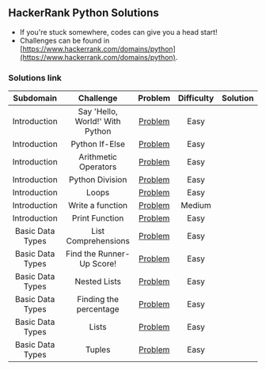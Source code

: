## HackerRank Python Solutions

- If you're stuck somewhere, codes can give you a head start!
- Challenges can be found in [https://www.hackerrank.com/domains/python](https://www.hackerrank.com/domains/python).


### Solutions link

|         Subdomain         |                     Challenge                      |                                                  Problem                                                         | Difficulty | Solution |
|  :----------------------: | :-------------------------------------------------: | :-------------------------------------------------------------------------------------------------------------: | :--------: | :------: |
|        Introduction       |           Say 'Hello, World!' With Python           |                     [Problem](https://www.hackerrank.com/challenges/py-hello-world/problem)                     |    Easy    |
|        Introduction       |                  Python If-Else                     |                       [Problem](https://www.hackerrank.com/challenges/py-if-else/problem)                       |    Easy    |
|        Introduction       |                Arithmetic Operators                 |           [Problem](https://www.hackerrank.com/challenges/python-arithmetic-operators/problem)                  |    Easy    |   
|        Introduction       |                  Python Division                    |                     [Problem](https://www.hackerrank.com/challenges/python-division/problem)                    |    Easy    |   
|        Introduction       |                        Loops                        |                      [Problem](https://www.hackerrank.com/challenges/python-loops/problem)                      |    Easy    |     
|        Introduction       |                  Write a function                   |                    [Problem](https://www.hackerrank.com/challenges/write-a-function/problem)                    |   Medium   |        
|        Introduction       |                   Print Function                    |                      [Problem](https://www.hackerrank.com/challenges/python-print/problem)                      |    Easy    |
|      Basic Data Types     |                 List Comprehensions                 |                 [Problem](https://www.hackerrank.com/challenges/list-comprehensions/problem)                    |    Easy    |
|      Basic Data Types     |              Find the Runner-Up Score!              |          [Problem](https://www.hackerrank.com/challenges/find-second-maximum-number-in-a-list/problem)   |    Easy    |
|      Basic Data Types     |                    Nested Lists                     |                     [Problem](https://www.hackerrank.com/challenges/nested-list/problem)                        |    Easy    |
|      Basic Data Types     |               Finding the percentage                |               [Problem](https://www.hackerrank.com/challenges/finding-the-percentage/problem)                   |    Easy    |
|      Basic Data Types     |                        Lists                        |                   [Problem](https://www.hackerrank.com/challenges/python-lists/problem)                         |    Easy    |
|      Basic Data Types     |                       Tuples                        |                  [Problem](https://www.hackerrank.com/challenges/python-tuples/problem)                         |    Easy    |

